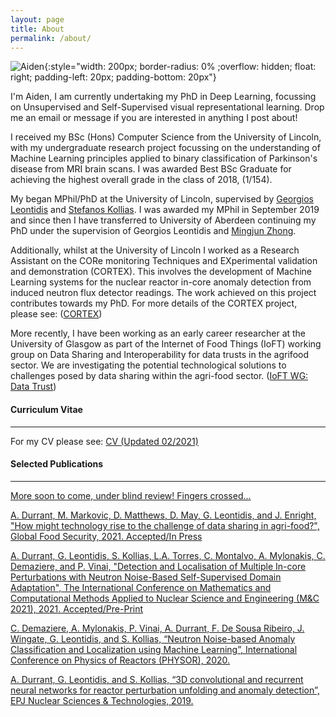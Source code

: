 ```yaml
---
layout: page
title: About
permalink: /about/
---
```


![Aiden](../Resources/profile_pic.jpg){:style="width: 200px; border-radius: 0% ;overflow: hidden; float: right; padding-left: 20px; padding-bottom: 20px"}

I'm Aiden, I am currently undertaking my PhD in Deep Learning, focussing on Unsupervised and Self-Supervised visual representational learning. Drop me an email or message if you are interested in anything I post about!

I received my BSc (Hons) Computer Science from the University of Lincoln, with my undergraduate research project focussing on the understanding of Machine Learning principles applied to binary classification of Parkinson's disease from MRI brain scans. I was awarded Best BSc Graduate for achieving the highest overall grade in the class of 2018, (1/154).

My began MPhil/PhD at the University of Lincoln, supervised by [Georgios Leontidis](https://www.abdn.ac.uk/people/georgios.leontidis/) and [Stefanos Kollias](https://scholar.google.com/citations?user=-h2va3cAAAAJ&hl=en). I was awarded my MPhil in September 2019 and since then I have transferred to University of Aberdeen continuing my PhD under the supervision of Georgios Leontidis and [Mingjun Zhong](https://www.abdn.ac.uk/people/mingjun.zhong).

Additionally, whilst at the University of Lincoln I worked as a Research Assistant on the CORe monitoring Techniques and EXperimental validation and demonstration (CORTEX). This involves the development of Machine Learning systems for the nuclear reactor in-core anomaly detection from induced neutron flux detector readings. The work achieved on this project contributes towards my PhD. For more details of the CORTEX project, please see: ([CORTEX](http://cortex-h2020.eu/))

More recently, I have been working as an early career researcher at the University of Glasgow as part of the Internet of Food Things (IoFT) working group on Data Sharing and Interoperability for data trusts in the agrifood sector. We are investigating the potential technological solutions to challenges posed by data sharing within the agri-food sector. ([IoFT WG: Data Trust](https://ioftdatatrustwg.github.io/))

#### Curriculum Vitae
----------------
For my CV please see: [CV (Updated 02/2021)](Resources/CV.pdf)

#### Selected Publications
----------------
[More soon to come, under blind review! Fingers crossed...]()

[A. Durrant, M. Markovic, D. Matthews, D. May, G. Leontidis, and J. Enright, "How might technology rise to the challenge of data sharing in agri-food?", Global Food Security, 2021. Accepted/In Press](https://www.sciencedirect.com/science/article/abs/pii/S2211912421000031)

[A. Durrant, G. Leontidis,  S. Kollias, L.A. Torres, C. Montalvo,  A. Mylonakis, C. Demaziere, and P. Vinai, "Detection and Localisation of Multiple In-core Perturbations with Neutron Noise-Based Self-Supervised Domain Adaptation", The International Conference on Mathematics and Computational Methods Applied to Nuclear Science and Engineering (M&C 2021), 2021. Accepted/Pre-Print](Resources/MC2021_ADurrant_Preprint.pdf)

[C. Demaziere, A. Mylonakis, P. Vinai, A. Durrant, F. De Sousa Ribeiro, J. Wingate, G. Leontidis, and S. Kollias, “Neutron Noise-based Anomaly Classification and Localization using Machine Learning”, International Conference on Physics of Reactors (PHYSOR), 2020.](http://eprints.lincoln.ac.uk/id/eprint/39440/)

[A. Durrant, G. Leontidis, and S. Kollias, “3D convolutional and recurrent neural networks for reactor perturbation unfolding and anomaly detection”, EPJ Nuclear Sciences & Technologies, 2019.](https://aura.abdn.ac.uk/bitstream/handle/2164/14170/Durrant_EPJN_3DConvolutional_VoR.pdf?sequence=1)
